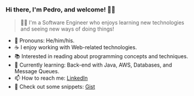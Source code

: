 ### Hi there, I'm Pedro, and welcome! ✌🏽

> 👨‍💻 I'm a Software Engineer who enjoys learning new technologies and seeing new ways of doing things!

- 🙂 Pronouns: He/him/his.
- ☕ I enjoy working with Web-related technologies.
- 📚 Interested in reading about programming concepts and techniques.
- 🌱 Currently learning: Back-end with Java, AWS, Databases, and Message Queues.
- 📫 How to reach me: [LinkedIn](https://linkedin.com/in/pedro-barcellos)
- 📑 Check out some snippets: [Gist](https://gist.github.com/barcellos-pedro)
